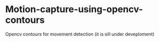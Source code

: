 # Motion-capture-using-opencv-contours
Opencv contours for movement detection (it is sill under deveploment) 
